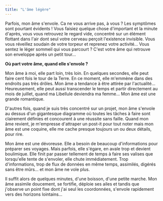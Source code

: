 ```yaml
---
title: "L'âme légère"
---
```


Parfois, mon âme s'envole. Ca ne vous arrive pas, à vous ? Les symptômes sont
pourtant évidents ! Vous faisiez quelque chose d'important et la minute d'après,
vous vous retrouvez le regard vide, concentré sur un élément flottant dans l'air
dont seul votre cerveau perçoit l'existence invisible. Vous vous réveillez
soudain de votre torpeur et reprenez votre activité… Vous sentez le léger
sommeil qui vous parcourt ? C'est votre âme qui retrouve son enveloppe après un
petit tour…

**Où part votre âme, quand elle s'envole ?**

Mon âme à moi, elle part loin, très loin. En quelques secondes, elle peut faire
cent fois le tour de la Terre. En ce moment, elle m'emmène dans des endroits pas
très drôles. Mon âme a tendance à être attirée par l'actualité… Heureusement,
elle peut aussi transcender le temps et partir directement au mois de juillet,
quand ma Libellule deviendra ma femme… Mon âme est une grande romantique.

D'autres fois, quand je suis très concentré sur un projet, mon âme s'envole au
dessus d'un gigantesque diagramme où toutes les tâches à faire sont clairement
définies et concourent à une réussite sans faille. Quand mon âme revient, je
m'empresse d'attraper un post-it pour tout noter mais mon âme est une coquine,
elle me cache presque toujours un ou deux détails, pour rire.

Mon âme est une dévoreuse. Elle a besoin de beaucoup d'informations pour
préparer ses voyages. Mais parfois, elle s'égare, en avale trop et devient
boulimique. Elle finit par passer tellement de temps à faire ses valises que
lorsqu'elle tente de s'envoler, elle chute immédiatement. Trop d'informations,
trop de flux de données en même temps, assimilés, digérés sans être mûrs… et mon
âme ne vole plus.

Il suffit alors de quelques minutes, d'une boisson, d'une petite marche. Mon âme
assimile doucement, se fortifie, déploie ses ailes et tandis que j'observe un
point fixe dont j'ai seul les coordonnées, s'envole rapidement vers des horizons
lointains…
